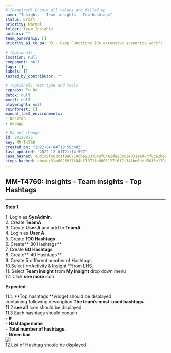 ```yaml
---
# (Required) Ensure all values are filled up
name: "Insights - Team insights - Top Hashtags"
status: Draft
priority: Normal
folder: Team Insights
authors: ""
team_ownership: []
priority_p1_to_p4: P3 - Deep Functions (Do extensive scenarios work?)

# (Optional)
location: null
component: null
tags: []
labels: []
tested_by_contributor: ""

# (Optional) Test type and tools
cypress: To Do
detox: null
mmctl: null
playwright: null
rainforest: []
manual_test_environments:
- Desktop
- Webapp

# Do not change
id: 20128875
key: MM-T4760
created_on: "2022-04-04T19:56:48Z"
last_updated: "2022-12-01T21:14:59Z"
case_hashed: c0d1c9f663c1f9a0710cba98370b8f84a2de13ac24831ea47cf8ca2be819a088959b06701336dde513777dd4645d1d76
steps_hashed: abcaec31a80269f7f04b51871fe6601127f6f7f34fbe6add5015e179aa1c846b1559e465c9785212ee28a0293c374694
---
```


<!-- (Auto-generated) Based on frontmatter's "key" and "name" -->

## MM-T4760: Insights - Team insights - Top Hashtags

---

**Step 1**

1\. Login as **SysAdmin**.\
2\. Create **TeamA**\
3\. Create **User A** and add to **TeamA**\
4\. Login as **User A**\
5\. Create **100 Hashtags**\
6\. Create\*\* 80 Hashtags\*\*\
7\. Create **60 Hashtags**\
8\. Create\*\* 40 Hashtags\*\*\
9\. Create 5 different number of Hashtags\
10.Select \*\*Activity & Insight \*\*from LHS.\
11\. Select **Team insight** from **My insight** drop down menu\
12\. Click **see more** icon

**Expected**

11.1. \*\*Top hashtags \*\*widget should be displayed\
containing following description **The team’s most-used hashtags**\
11.2 **see all** icon should be displayed\
11.3 Each hashtags should contain\
\- **#**\
\- **Hashtage name**\
\- **Total number of hashtags.**\
\- **Green bar**\
![](https://cloudfront.tm4j.smartbear.com/tenant/ad722c15-e2a6-3788-82f3-92f99221f446/project/10302/embedded-f3277290f945470c4add5d21ef3dc7ca7b74388fc7152bfb6b99ae58c66a95a8-1649173608069-1649173608069.png)\
12.List of Hashtag should be displayed.
